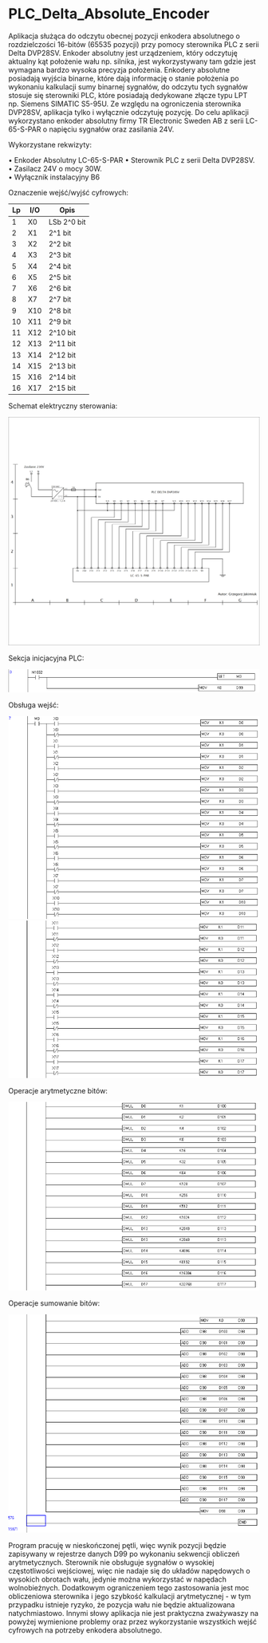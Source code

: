 # PLC_Delta_Absolute_Encoder

Aplikacja służąca do odczytu obecnej pozycji enkodera absolutnego o rozdzielczości 16-bitów (65535 pozycji) przy pomocy sterownika PLC z serii Delta DVP28SV. Enkoder absolutny jest urządzeniem, który odczytuję aktualny kąt położenie wału np. silnika, jest wykorzystywany tam gdzie jest wymagana bardzo wysoka precyzja położenia. Enkodery absolutne posiadają wyjścia binarne, które dają informację o stanie położenia po wykonaniu kalkulacji sumy binarnej sygnałów, do odczytu tych sygnałów stosuje się sterowniki PLC, które posiadają dedykowane złącze typu LPT np. Siemens SIMATIC S5-95U. Ze względu na ogroniczenia sterownika DVP28SV, aplikacja tylko i wyłącznie odczytuję pozycję. Do celu aplikacji wykorzystano enkoder absolutny firmy TR Electronic Sweden AB z serii LC-65-S-PAR o napięciu sygnałów oraz zasilania 24V. 

Wykorzystane rekwizyty:

•	Enkoder Absolutny LC-65-S-PAR
•	Sterownik PLC z serii Delta DVP28SV.<br />
•	Zasilacz 24V o mocy 30W.<br />
•	Wyłącznik instalacyjny B6<br />

Oznaczenie wejść/wyjść cyfrowych:

|Lp|	I/O|	Opis|
| --- | --- | --- |
|1|	X0|	LSb 2^0 bit|
|2|	X1|	2^1 bit|
|3|	X2|	2^2 bit|
|4|	X3|	2^3 bit|
|5|	X4|	2^4 bit|
|6|	X5|	2^5 bit|
|7|	X6|	2^6 bit|
|8|	X7|	2^7 bit|
|9|	X10|	2^8 bit|
|10|	X11|	2^9 bit|
|11|	X12|	2^10 bit|
|12|	X13|	2^11 bit|
|13|	X14|	2^12 bit|
|14|	X15|	2^13 bit|
|15|	X16|	2^14 bit|
|16|	X17|	2^15 bit|

Schemat elektryczny sterowania:

![main_img](img/Enkoder_abs.png)

Sekcja inicjacyjna PLC:

![PLC_init](img/img_0.PNG)

Obsługa wejść:

![PLC_input0](img/img_1.PNG)
![PLC_input1](img/img_2.PNG)

Operacje arytmetyczne bitów:

![PLC_bin](img/img_3.PNG)

Operacje sumowanie bitów:

![PLC_sum](img/img_4.PNG)

Program pracuję w nieskończonej pętli, więc wynik pozycji będzie zapisywany w rejestrze danych D99 po wykonaniu sekwencji obliczeń arytmetycznych. Sterownik nie obsługuje sygnałów o wysokiej częstotliwości wejściowej, więc nie nadaje się do układów napędowych o wysokich obrotach wału, jedynie można wykorzystać w napędach wolnobieżnych. Dodatkowym ograniczeniem tego zastosowania jest moc obliczeniowa sterownika i jego szybkość kalkulacji arytmetycznej - w tym przypadku istnieje ryzyko, że pozycja wału nie będzie aktualizowana natychmiastowo. Innymi słowy aplikacja nie jest praktyczna zważywaszy na powyżej wymienione problemy oraz przez wykorzystanie wszystkich wejść cyfrowych na potrzeby enkodera absolutnego.

